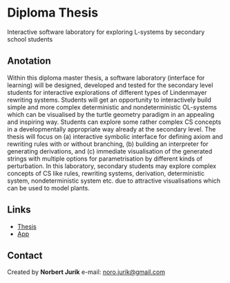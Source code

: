 # Diploma Thesis
Interactive software laboratory for exploring L-systems by secondary school students

## Anotation
Within this diploma master thesis, a software laboratory (interface for learning) will be designed, developed and tested for the secondary level students for interactive explorations of different types of Lindenmayer rewriting systems. Students will get an opportunity to interactively build simple and more complex deterministic and nondeterministic OL-systems which can be visualised by the turtle geometry paradigm in an appealing and inspiring way. Students can explore some rather complex CS concepts in a developmentally appropriate way already at the secondary level. The thesis will focus on (a) interactive symbolic interface for defining axiom and rewriting rules with or without branching, (b) building an interpreter for generating derivations, and (c) immediate visualisation of the generated strings with multiple options for parametrisation by different kinds of perturbation. In this laboratory, secondary students may explore complex concepts of CS like rules, rewriting systems, derivation, deterministic system, nondeterministic system etc. due to attractive visualisations which can be used to model plants.

## Links
- [Thesis](https://www.overleaf.com/read/sxrfdhvxptck)
- [App](https://l-system-lab.github.io/)

## Contact
Created by **Norbert Jurík**
e-mail: noro.jurik@gmail.com
